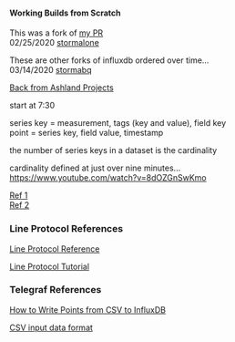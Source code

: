 
#### Working Builds from Scratch

This was a fork of [my PR](https://github.com/influxdata/influxdb/commit/4c1e682117de6e90f4fcef66ddee09c26da5821a)   
02/25/2020   [stormalone](https://github.com/stormalone/influxdb/tree/remove-tsdb-dependency)   

These are other forks of influxdb ordered over time...   
03/14/2020   [stormabq](https://github.com/stormabq/influxdb)

[Back from Ashland Projects](./misc/projects.md)

start at 7:30

series key = measurement, tags (key and value), field key   
point = series key, field value, timestamp   

the number of series keys in a dataset is the cardinality   

cardinality defined at just over nine minutes...   
https://www.youtube.com/watch?v=8dOZGnSwKmo

[Ref 1](./generate/Readme.md)   
[Ref 2](./doc/influx.md)   

### Line Protocol References

[Line Protocol Reference](https://docs.influxdata.com/influxdb/v1.7/write_protocols/line_protocol_reference/)

[Line Protocol Tutorial](https://docs.influxdata.com/influxdb/v1.7/write_protocols/line_protocol_tutorial/)

### Telegraf References

[How to Write Points from CSV to InfluxDB](https://www.influxdata.com/blog/how-to-write-points-from-csv-to-influxdb/)

[CSV input data format](https://docs.influxdata.com/telegraf/v1.11/data_formats/input/csv/)
